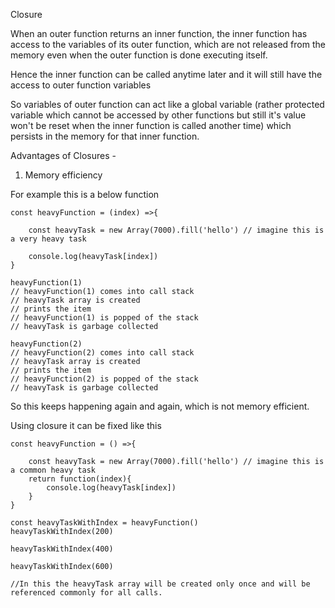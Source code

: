 Closure

When an outer function returns an inner function, the inner function has access to the variables of its outer function, which are not released from the memory even when the outer function is done executing itself.

Hence the inner function can be called anytime later and it will still have the access to outer function variables

So variables of outer function can act like a global variable (rather protected variable which cannot be accessed by other functions but still it's value won't be reset when the inner function is called another time) which persists in the memory for that inner function.


Advantages of Closures - 

1. Memory efficiency

For example this is a below function
```
const heavyFunction = (index) =>{

    const heavyTask = new Array(7000).fill('hello') // imagine this is a very heavy task

    console.log(heavyTask[index])
}

heavyFunction(1)
// heavyFunction(1) comes into call stack
// heavyTask array is created
// prints the item
// heavyFunction(1) is popped of the stack
// heavyTask is garbage collected

heavyFunction(2)
// heavyFunction(2) comes into call stack
// heavyTask array is created
// prints the item
// heavyFunction(2) is popped of the stack
// heavyTask is garbage collected
```

So this keeps happening again and again, which is not memory efficient.

Using closure it can be fixed like this

```
const heavyFunction = () =>{

    const heavyTask = new Array(7000).fill('hello') // imagine this is a common heavy task
    return function(index){
        console.log(heavyTask[index])
    }
}

const heavyTaskWithIndex = heavyFunction()
heavyTaskWithIndex(200)

heavyTaskWithIndex(400)

heavyTaskWithIndex(600)

//In this the heavyTask array will be created only once and will be referenced commonly for all calls.

```
